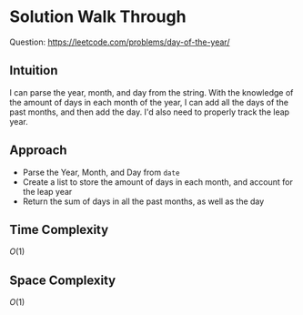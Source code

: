 # Solution Walk Through
Question: https://leetcode.com/problems/day-of-the-year/

## Intuition
I can parse the year, month, and day from the string. With the knowledge of the amount of days in each month of the year, I can add all the days of the past months, and then add the day. I'd also need to properly track the leap year.

## Approach
- Parse the Year, Month, and Day from `date`
- Create a list to store the amount of days in each month, and account for the leap year
- Return the sum of days in all the past months, as well as the day

## Time Complexity
$O(1)$

## Space Complexity
$O(1)$